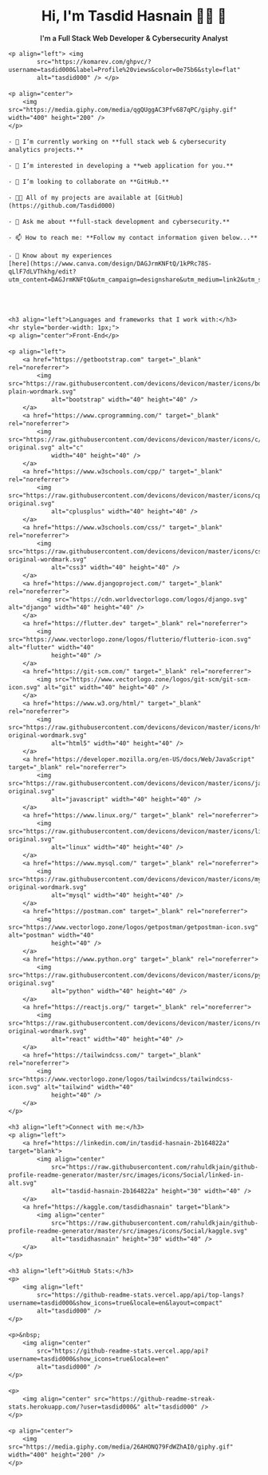 <style>
    @import url('https://fonts.googleapis.com/css2?family=Montserrat:ital,wght@0,100..900;1,100..900&display=swap');
</style>
<link href="https://cdn.jsdelivr.net/npm/bootstrap@5.0.2/dist/css/bootstrap.min.css" rel="stylesheet" integrity="sha384-EVSTQN3/azprG1Anm3QDgpJLIm9Nao0Yz1ztcQTwFspd3yD65VohhpuuCOmLASjC" crossorigin="anonymous">
<div class="container my-3">
    <h1 align="center" style="margin-top: 8%;"><strong>Hi, I'm Tasdid Hasnain</strong> 👋🏾 🙂</h1>
    <p align="center" style="font-weight: 600;">I'm a Full Stack Web Developer & Cybersecurity Analyst</p>

    <p align="left"> <img
            src="https://komarev.com/ghpvc/?username=tasdid000&label=Profile%20views&color=0e75b6&style=flat"
            alt="tasdid000" /> </p>

    <p align="center">
        <img src="https://media.giphy.com/media/qgQUggAC3Pfv687qPC/giphy.gif" width="400" height="200" />
    </p>

    - 🔭 I’m currently working on **full stack web & cybersecurity analytics projects.**

    - 🌱 I’m interested in developing a **web application for you.**

    - 👯 I’m looking to collaborate on **GitHub.**

    - 👨‍💻 All of my projects are available at [GitHub](https://github.com/Tasdid000)

    - 💬 Ask me about **full-stack development and cybersecurity.**

    - 📫 How to reach me: **Follow my contact information given below...**

    - 📄 Know about my experiences
    [here](https://www.canva.com/design/DAGJrmKNFtQ/1kPRc78S-qLlF7dLVThkhg/edit?utm_content=DAGJrmKNFtQ&utm_campaign=designshare&utm_medium=link2&utm_source=sharebutton)




    <h3 align="left">Languages and frameworks that I work with:</h3>
    <hr style="border-width: 1px;">
    <p align="center">Front-End</p>

    <p align="left">
        <a href="https://getbootstrap.com" target="_blank" rel="noreferrer">
            <img src="https://raw.githubusercontent.com/devicons/devicon/master/icons/bootstrap/bootstrap-plain-wordmark.svg"
                alt="bootstrap" width="40" height="40" />
        </a>
        <a href="https://www.cprogramming.com/" target="_blank" rel="noreferrer">
            <img src="https://raw.githubusercontent.com/devicons/devicon/master/icons/c/c-original.svg" alt="c"
                width="40" height="40" />
        </a>
        <a href="https://www.w3schools.com/cpp/" target="_blank" rel="noreferrer">
            <img src="https://raw.githubusercontent.com/devicons/devicon/master/icons/cplusplus/cplusplus-original.svg"
                alt="cplusplus" width="40" height="40" />
        </a>
        <a href="https://www.w3schools.com/css/" target="_blank" rel="noreferrer">
            <img src="https://raw.githubusercontent.com/devicons/devicon/master/icons/css3/css3-original-wordmark.svg"
                alt="css3" width="40" height="40" />
        </a>
        <a href="https://www.djangoproject.com/" target="_blank" rel="noreferrer">
            <img src="https://cdn.worldvectorlogo.com/logos/django.svg" alt="django" width="40" height="40" />
        </a>
        <a href="https://flutter.dev" target="_blank" rel="noreferrer">
            <img src="https://www.vectorlogo.zone/logos/flutterio/flutterio-icon.svg" alt="flutter" width="40"
                height="40" />
        </a>
        <a href="https://git-scm.com/" target="_blank" rel="noreferrer">
            <img src="https://www.vectorlogo.zone/logos/git-scm/git-scm-icon.svg" alt="git" width="40" height="40" />
        </a>
        <a href="https://www.w3.org/html/" target="_blank" rel="noreferrer">
            <img src="https://raw.githubusercontent.com/devicons/devicon/master/icons/html5/html5-original-wordmark.svg"
                alt="html5" width="40" height="40" />
        </a>
        <a href="https://developer.mozilla.org/en-US/docs/Web/JavaScript" target="_blank" rel="noreferrer">
            <img src="https://raw.githubusercontent.com/devicons/devicon/master/icons/javascript/javascript-original.svg"
                alt="javascript" width="40" height="40" />
        </a>
        <a href="https://www.linux.org/" target="_blank" rel="noreferrer">
            <img src="https://raw.githubusercontent.com/devicons/devicon/master/icons/linux/linux-original.svg"
                alt="linux" width="40" height="40" />
        </a>
        <a href="https://www.mysql.com/" target="_blank" rel="noreferrer">
            <img src="https://raw.githubusercontent.com/devicons/devicon/master/icons/mysql/mysql-original-wordmark.svg"
                alt="mysql" width="40" height="40" />
        </a>
        <a href="https://postman.com" target="_blank" rel="noreferrer">
            <img src="https://www.vectorlogo.zone/logos/getpostman/getpostman-icon.svg" alt="postman" width="40"
                height="40" />
        </a>
        <a href="https://www.python.org" target="_blank" rel="noreferrer">
            <img src="https://raw.githubusercontent.com/devicons/devicon/master/icons/python/python-original.svg"
                alt="python" width="40" height="40" />
        </a>
        <a href="https://reactjs.org/" target="_blank" rel="noreferrer">
            <img src="https://raw.githubusercontent.com/devicons/devicon/master/icons/react/react-original-wordmark.svg"
                alt="react" width="40" height="40" />
        </a>
        <a href="https://tailwindcss.com/" target="_blank" rel="noreferrer">
            <img src="https://www.vectorlogo.zone/logos/tailwindcss/tailwindcss-icon.svg" alt="tailwind" width="40"
                height="40" />
        </a>
    </p>

    <h3 align="left">Connect with me:</h3>
    <p align="left">
        <a href="https://linkedin.com/in/tasdid-hasnain-2b164822a" target="blank">
            <img align="center"
                src="https://raw.githubusercontent.com/rahuldkjain/github-profile-readme-generator/master/src/images/icons/Social/linked-in-alt.svg"
                alt="tasdid-hasnain-2b164822a" height="30" width="40" />
        </a>
        <a href="https://kaggle.com/tasdidhasnain" target="blank">
            <img align="center"
                src="https://raw.githubusercontent.com/rahuldkjain/github-profile-readme-generator/master/src/images/icons/Social/kaggle.svg"
                alt="tasdidhasnain" height="30" width="40" />
        </a>
    </p>

    <h3 align="left">GitHub Stats:</h3>
    <p>
        <img align="left"
            src="https://github-readme-stats.vercel.app/api/top-langs?username=tasdid000&show_icons=true&locale=en&layout=compact"
            alt="tasdid000" />
    </p>

    <p>&nbsp;
        <img align="center"
            src="https://github-readme-stats.vercel.app/api?username=tasdid000&show_icons=true&locale=en"
            alt="tasdid000" />
    </p>

    <p>
        <img align="center" src="https://github-readme-streak-stats.herokuapp.com/?user=tasdid000&" alt="tasdid000" />
    </p>

    <p align="center">
        <img src="https://media.giphy.com/media/26AHONQ79FdWZhAI0/giphy.gif" width="400" height="200" />
    </p>

</div>
